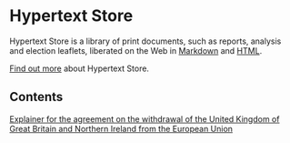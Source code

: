 # Hypertext Store

Hypertext Store is a library of print documents, such as reports, analysis and election leaflets, liberated on the Web in [Markdown](https://en.wikipedia.org/wiki/Markdown) and [HTML](https://en.wikipedia.org/wiki/HTML).

[Find out more](../README.html) about Hypertext Store.


## Contents

[Explainer for the agreement on the withdrawal of the United Kingdom of Great Britain and Northern Ireland from the European Union](../withdrawal-agreement-explainer.html)
